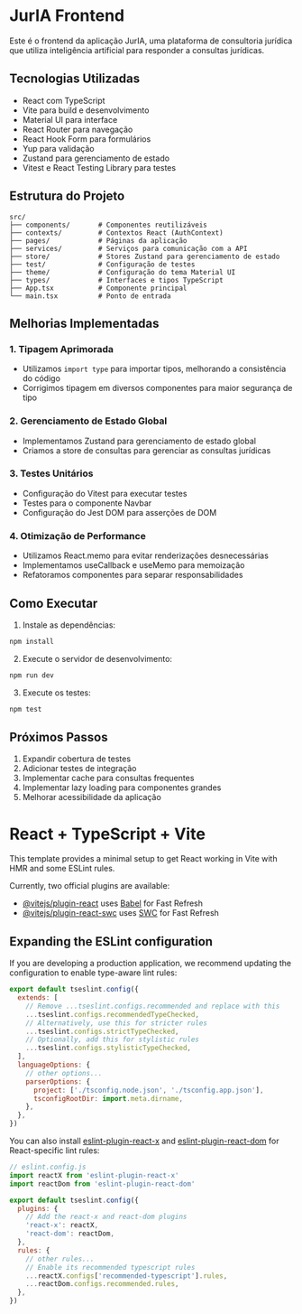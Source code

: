 # JurIA Frontend

Este é o frontend da aplicação JurIA, uma plataforma de consultoria jurídica que utiliza inteligência artificial para responder a consultas jurídicas.

## Tecnologias Utilizadas

- React com TypeScript
- Vite para build e desenvolvimento
- Material UI para interface
- React Router para navegação
- React Hook Form para formulários
- Yup para validação
- Zustand para gerenciamento de estado
- Vitest e React Testing Library para testes

## Estrutura do Projeto

```
src/
├── components/       # Componentes reutilizáveis
├── contexts/         # Contextos React (AuthContext)
├── pages/            # Páginas da aplicação
├── services/         # Serviços para comunicação com a API
├── store/            # Stores Zustand para gerenciamento de estado
├── test/             # Configuração de testes
├── theme/            # Configuração do tema Material UI
├── types/            # Interfaces e tipos TypeScript
├── App.tsx           # Componente principal
└── main.tsx          # Ponto de entrada
```

## Melhorias Implementadas

### 1. Tipagem Aprimorada
- Utilizamos `import type` para importar tipos, melhorando a consistência do código
- Corrigimos tipagem em diversos componentes para maior segurança de tipo

### 2. Gerenciamento de Estado Global
- Implementamos Zustand para gerenciamento de estado global
- Criamos a store de consultas para gerenciar as consultas jurídicas

### 3. Testes Unitários
- Configuração do Vitest para executar testes
- Testes para o componente Navbar
- Configuração do Jest DOM para asserções de DOM

### 4. Otimização de Performance
- Utilizamos React.memo para evitar renderizações desnecessárias
- Implementamos useCallback e useMemo para memoização
- Refatoramos componentes para separar responsabilidades

## Como Executar

1. Instale as dependências:
```bash
npm install
```

2. Execute o servidor de desenvolvimento:
```bash
npm run dev
```

3. Execute os testes:
```bash
npm test
```

## Próximos Passos

1. Expandir cobertura de testes
2. Adicionar testes de integração
3. Implementar cache para consultas frequentes
4. Implementar lazy loading para componentes grandes
5. Melhorar acessibilidade da aplicação

# React + TypeScript + Vite

This template provides a minimal setup to get React working in Vite with HMR and some ESLint rules.

Currently, two official plugins are available:

- [@vitejs/plugin-react](https://github.com/vitejs/vite-plugin-react/blob/main/packages/plugin-react) uses [Babel](https://babeljs.io/) for Fast Refresh
- [@vitejs/plugin-react-swc](https://github.com/vitejs/vite-plugin-react/blob/main/packages/plugin-react-swc) uses [SWC](https://swc.rs/) for Fast Refresh

## Expanding the ESLint configuration

If you are developing a production application, we recommend updating the configuration to enable type-aware lint rules:

```js
export default tseslint.config({
  extends: [
    // Remove ...tseslint.configs.recommended and replace with this
    ...tseslint.configs.recommendedTypeChecked,
    // Alternatively, use this for stricter rules
    ...tseslint.configs.strictTypeChecked,
    // Optionally, add this for stylistic rules
    ...tseslint.configs.stylisticTypeChecked,
  ],
  languageOptions: {
    // other options...
    parserOptions: {
      project: ['./tsconfig.node.json', './tsconfig.app.json'],
      tsconfigRootDir: import.meta.dirname,
    },
  },
})
```

You can also install [eslint-plugin-react-x](https://github.com/Rel1cx/eslint-react/tree/main/packages/plugins/eslint-plugin-react-x) and [eslint-plugin-react-dom](https://github.com/Rel1cx/eslint-react/tree/main/packages/plugins/eslint-plugin-react-dom) for React-specific lint rules:

```js
// eslint.config.js
import reactX from 'eslint-plugin-react-x'
import reactDom from 'eslint-plugin-react-dom'

export default tseslint.config({
  plugins: {
    // Add the react-x and react-dom plugins
    'react-x': reactX,
    'react-dom': reactDom,
  },
  rules: {
    // other rules...
    // Enable its recommended typescript rules
    ...reactX.configs['recommended-typescript'].rules,
    ...reactDom.configs.recommended.rules,
  },
})
```
